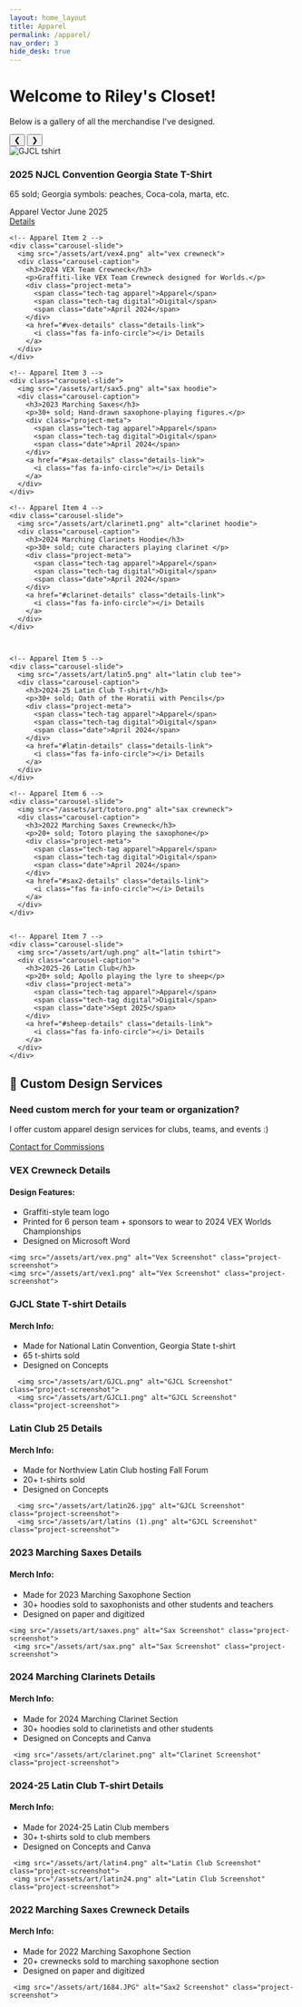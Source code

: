 ```yaml
---
layout: home_layout
title: Apparel
permalink: /apparel/
nav_order: 3 
hide_desk: true
---
```

# Welcome to Riley's Closet!
<p>Below is a gallery of all the merchandise I've designed.</p>

<div class="carousel-container">
<div class="carousel-nav">
    <button onclick="moveCarousel(-1)">❮</button>
    <button onclick="moveCarousel(1)">❯</button>
  </div>
  <div class="carousel-track">
    <!-- Apparel Item 1 -->
    <div class="carousel-slide">
      <img src="/assets/art/GJCL3.png" alt="GJCL tshirt">
      <div class="carousel-caption">
        <h3>2025 NJCL Convention Georgia State T-Shirt</h3>
        <p>65 sold; Georgia symbols: peaches, Coca-cola, marta, etc. </p>
        <div class="project-meta">
          <span class="tech-tag apparel">Apparel</span>
          <span class="tech-tag vector">Vector</span>
          <span class="date">June 2025</span>
        </div>
        <a href="#GJCL-details" class="details-link">
          <i class="fas fa-info-circle"></i> Details
        </a>
      </div>
    </div>
    
    <!-- Apparel Item 2 -->
    <div class="carousel-slide">
      <img src="/assets/art/vex4.png" alt="vex crewneck">
      <div class="carousel-caption">
        <h3>2024 VEX Team Crewneck</h3>
        <p>Graffiti-like VEX Team Crewneck designed for Worlds.</p>
        <div class="project-meta">
          <span class="tech-tag apparel">Apparel</span>
          <span class="tech-tag digital">Digital</span>
          <span class="date">April 2024</span>
        </div>
        <a href="#vex-details" class="details-link">
          <i class="fas fa-info-circle"></i> Details
        </a>
      </div>
    </div>
    
    <!-- Apparel Item 3 -->
    <div class="carousel-slide">
      <img src="/assets/art/sax5.png" alt="sax hoodie">
      <div class="carousel-caption">
        <h3>2023 Marching Saxes</h3>
        <p>30+ sold; Hand-drawn saxophone-playing figures.</p>
        <div class="project-meta">
          <span class="tech-tag apparel">Apparel</span>
          <span class="tech-tag digital">Digital</span>
          <span class="date">April 2024</span>
        </div>
        <a href="#sax-details" class="details-link">
          <i class="fas fa-info-circle"></i> Details
        </a>
      </div>
    </div>

    <!-- Apparel Item 4 -->
    <div class="carousel-slide">
      <img src="/assets/art/clarinet1.png" alt="clarinet hoodie">
      <div class="carousel-caption">
        <h3>2024 Marching Clarinets Hoodie</h3>
        <p>30+ sold; cute characters playing clarinet </p>
        <div class="project-meta">
          <span class="tech-tag apparel">Apparel</span>
          <span class="tech-tag digital">Digital</span>
          <span class="date">April 2024</span>
        </div>
        <a href="#clarinet-details" class="details-link">
          <i class="fas fa-info-circle"></i> Details
        </a>
      </div>
    </div>



    <!-- Apparel Item 5 -->
    <div class="carousel-slide">
      <img src="/assets/art/latin5.png" alt="latin club tee">
      <div class="carousel-caption">
        <h3>2024-25 Latin Club T-shirt</h3>
        <p>30+ sold; Oath of the Horatii with Pencils</p>
        <div class="project-meta">
          <span class="tech-tag apparel">Apparel</span>
          <span class="tech-tag digital">Digital</span>
          <span class="date">April 2024</span>
        </div>
        <a href="#latin-details" class="details-link">
          <i class="fas fa-info-circle"></i> Details
        </a>
      </div>
    </div>

    <!-- Apparel Item 6 -->
    <div class="carousel-slide">
      <img src="/assets/art/totoro.png" alt="sax crewneck">
      <div class="carousel-caption">
        <h3>2022 Marching Saxes Crewneck</h3>
        <p>20+ sold; Totoro playing the saxophone</p>
        <div class="project-meta">
          <span class="tech-tag apparel">Apparel</span>
          <span class="tech-tag digital">Digital</span>
          <span class="date">April 2024</span>
        </div>
        <a href="#sax2-details" class="details-link">
          <i class="fas fa-info-circle"></i> Details
        </a>
      </div>
    </div>


    <!-- Apparel Item 7 -->
    <div class="carousel-slide">
      <img src="/assets/art/ugh.png" alt="latin tshirt">
      <div class="carousel-caption">
        <h3>2025-26 Latin Club</h3>
        <p>20+ sold; Apollo playing the lyre to sheep</p>
        <div class="project-meta">
          <span class="tech-tag apparel">Apparel</span>
          <span class="tech-tag digital">Digital</span>
          <span class="date">Sept 2025</span>
        </div>
        <a href="#sheep-details" class="details-link">
          <i class="fas fa-info-circle"></i> Details
        </a>
      </div>
    </div>
  </div>
</div>



## 🎨 Custom Design Services

<div class="store-cta">
  <h3>Need custom merch for your team or organization?</h3>
  <p>I offer custom apparel design services for clubs, teams, and events :) </p>
  <a href="mailto:rileys435123@gmail.com" class="store-button">
    <i class="fas fa-envelope"></i> Contact for Commissions
  </a>
</div>



<!-- Details Sections -->
<div id="vex-details" class="project-details">
  <h3>VEX Crewneck Details</h3>
  <div class="details-content">
    <h4>Design Features:</h4>
    <ul>
      <li>Graffiti-style team logo</li>
      <li>Printed for 6 person team + sponsors to wear to 2024 VEX Worlds Championships</li>
      <li>Designed on Microsoft Word</li>
    </ul>
    
    
    <img src="/assets/art/vex.png" alt="Vex Screenshot" class="project-screenshot">
    <img src="/assets/art/vex1.png" alt="Vex Screenshot" class="project-screenshot">

    
  </div>
</div>

<div id="GJCL-details" class="project-details">
  <h3>GJCL State T-shirt Details</h3>
  <div class="details-content">
    <h4>Merch Info:</h4>
    <ul>
      <li>Made for National Latin Convention, Georgia State t-shirt</li>
      <li>65 t-shirts sold</li>
      <li>Designed on Concepts</li>
    </ul>
    
    
      <img src="/assets/art/GJCL.png" alt="GJCL Screenshot" class="project-screenshot">
      <img src="/assets/art/GJCL1.png" alt="GJCL Screenshot" class="project-screenshot">
    
  </div>
</div>
<div id="sheep-details" class="project-details">
  <h3>Latin Club 25 Details</h3>
  <div class="details-content">
    <h4>Merch Info:</h4>
    <ul>
      <li>Made for Northview Latin Club hosting Fall Forum</li>
      <li>20+ t-shirts sold</li>
      <li>Designed on Concepts</li>
    </ul>
    
    
      <img src="/assets/art/latin26.jpg" alt="GJCL Screenshot" class="project-screenshot">
      <img src="/assets/art/latins (1).png" alt="GJCL Screenshot" class="project-screenshot">
    
  </div>
</div>

<div id="sax-details" class="project-details">
  <h3>2023 Marching Saxes Details</h3>
  <div class="details-content">
    <h4>Merch Info:</h4>
    <ul>
      <li>Made for 2023 Marching Saxophone Section</li>
      <li>30+ hoodies sold to saxophonists and other students and teachers</li>
      <li>Designed on paper and digitized</li>
    </ul>

    <img src="/assets/art/saxes.png" alt="Sax Screenshot" class="project-screenshot">
     <img src="/assets/art/sax.png" alt="Sax Screenshot" class="project-screenshot">

  </div>
</div>

<div id="clarinet-details" class="project-details">
  <h3>2024 Marching Clarinets Details</h3>
  <div class="details-content">
    <h4>Merch Info:</h4>
    <ul>
      <li>Made for 2024 Marching Clarinet Section</li>
      <li>30+ hoodies sold to clarinetists and other students</li>
      <li>Designed on Concepts and Canva</li>
    </ul>
    
     <img src="/assets/art/clarinet.png" alt="Clarinet Screenshot" class="project-screenshot">

  </div>
</div>

<div id="latin-details" class="project-details">
  <h3>2024-25 Latin Club T-shirt Details</h3>
  <div class="details-content">
    <h4>Merch Info:</h4>
    <ul>
      <li>Made for 2024-25 Latin Club members</li>
      <li>30+ t-shirts sold to club members</li>
      <li>Designed on Concepts and Canva</li>
    </ul>
    
     <img src="/assets/art/latin4.png" alt="Latin Club Screenshot" class="project-screenshot">
     <img src="/assets/art/latin24.png" alt="Latin Club Screenshot" class="project-screenshot">


  </div>
</div>


<div id="sax2-details" class="project-details">
  <h3>2022 Marching Saxes Crewneck Details</h3>
  <div class="details-content">
    <h4>Merch Info:</h4>
    <ul>
      <li>Made for 2022 Marching Saxophone Section</li>
      <li>20+ crewnecks sold to marching saxophone section</li>
      <li>Designed on paper and digitized</li>
    </ul>
    
     <img src="/assets/art/1684.JPG" alt="Sax2 Screenshot" class="project-screenshot">

  </div>
</div>
